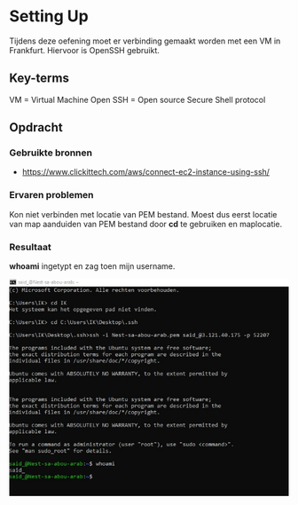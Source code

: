 # Setting Up
Tijdens deze oefening moet er verbinding gemaakt worden met een VM in Frankfurt. Hiervoor is OpenSSH gebruikt.
## Key-terms
VM = Virtual Machine
Open SSH = Open source Secure Shell protocol
## Opdracht

### Gebruikte bronnen
* https://www.clickittech.com/aws/connect-ec2-instance-using-ssh/

### Ervaren problemen
Kon niet verbinden met locatie van PEM bestand. Moest dus eerst locatie van map aanduiden van PEM bestand door __cd__ te gebruiken en maplocatie.

### Resultaat
__whoami__ ingetypt en zag toen mijn username.

![](../Screenshots/sshexercise.jpg)
